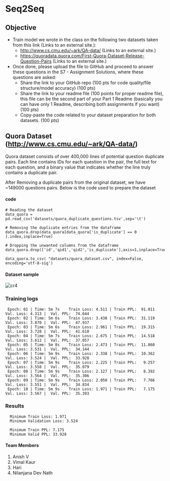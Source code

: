 # Seq2Seq

## Objective
* Train model we wrote in the class on the following two datasets taken from this link (Links to an external site.): 
   * http://www.cs.cmu.edu/~ark/QA-data/ (Links to an external site.)
   * https://quoradata.quora.com/First-Quora-Dataset-Release-Question-Pairs (Links to an external site.)
* Once done, please upload the file to GitHub and proceed to answer these questions in the S7 - Assignment Solutions, where these questions are asked:
   * Share the link to your GitHub repo (100 pts for code quality/file structure/model accuracy) (100 pts)
   * Share the link to your readme file (100 points for proper readme file), this file can be the second part of your Part 1 Readme (basically you can have only 1 Readme, describing both assignments if you want) (100 pts)
   * Copy-paste the code related to your dataset preparation for both datasets.  (100 pts)
##  Quora Dataset (http://www.cs.cmu.edu/~ark/QA-data/)
Quora dataset consists of over 400,000 lines of potential question duplicate pairs. Each line contains IDs for each question in the pair, the full text for each question, and a binary value that indicates whether the line truly contains a duplicate pair.

After Removing a duplicate pairs from the original dataset, we have ~149000 questions pairs. Below is the code used to prepare the dataset

#### code
    # Reading the dataset 
    data_quora = pd.read_csv('datasets/quora_duplicate_questions.tsv',sep='\t')
  
    # Removing the duplicate entries from the dataframe
    data_quora.drop(data_quora[data_quora['is_duplicate'] == 0 ].index,inplace=True)
    
    # Dropping the unwanted columns from the dataframe
    data_quora.drop(['id','qid1','qid2','is_duplicate'],axis=1,inplace=True)

    data_quora.to_csv( "datasets/quora_dataset.csv", index=False, encoding='utf-8-sig')

#### Dataset sample
  ![cr4](https://user-images.githubusercontent.com/36162708/123104554-ad9cae00-d454-11eb-8432-28ebf18a544a.jpg)


### Training logs
 
     Epoch: 01 | Time: 5m 7s	Train Loss: 4.511 | Train PPL:  91.011	 Val. Loss: 4.313 |  Val. PPL:  74.644
     Epoch: 02 | Time: 5m 6s	Train Loss: 3.438 | Train PPL:  31.119	 Val. Loss: 3.870 |  Val. PPL:  47.937
     Epoch: 03 | Time: 5m 6s	Train Loss: 2.961 | Train PPL:  19.315	 Val. Loss: 3.728 |  Val. PPL:  41.610
     Epoch: 04 | Time: 5m 7s	Train Loss: 2.675 | Train PPL:  14.518	 Val. Loss: 3.612 |  Val. PPL:  37.057
     Epoch: 05 | Time: 5m 8s	Train Loss: 2.473 | Train PPL:  11.860	 Val. Loss: 3.531 |  Val. PPL:  34.144
     Epoch: 06 | Time: 5m 9s	Train Loss: 2.338 | Train PPL:  10.362	 Val. Loss: 3.524 |  Val. PPL:  33.928
     Epoch: 07 | Time: 5m 9s	Train Loss: 2.225 | Train PPL:   9.257	 Val. Loss: 3.558 |  Val. PPL:  35.079
     Epoch: 08 | Time: 5m 9s	Train Loss: 2.127 | Train PPL:   8.392	 Val. Loss: 3.564 |  Val. PPL:  35.306
     Epoch: 09 | Time: 5m 9s	Train Loss: 2.050 | Train PPL:   7.766	 Val. Loss: 3.551 |  Val. PPL:  34.834
     Epoch: 10 | Time: 5m 9s	Train Loss: 1.971 | Train PPL:   7.175	 Val. Loss: 3.567 |  Val. PPL:  35.393
     
### Results

      Minimum Train Loss: 1.971   
      Minimum Validation Loss: 3.524   
   
      Minimum Train PPL: 7.175   
      Minimum Valid PPL: 33.928 
    

 #### Team Members
   1. Anish V
   2. Vimal Kaur
   3. Hari
   4. Nilanjana Dev Nath
